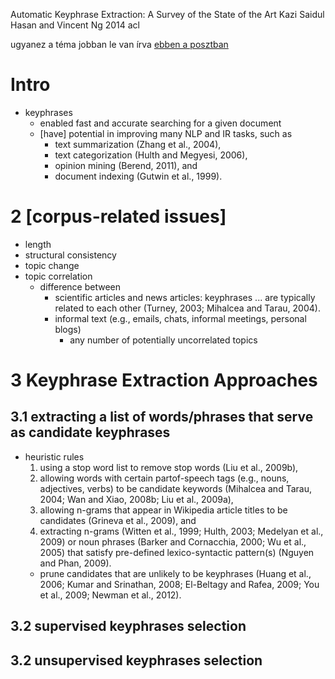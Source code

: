 Automatic Keyphrase Extraction: A Survey of the State of the Art
Kazi Saidul Hasan and Vincent Ng
2014 acl

ugyanez a téma jobban le van írva [ebben a posztban](
http://bdewilde.github.io/blog/2014/09/23/intro-to-automatic-keyphrase-extraction/)

# Intro

* keyphrases 
  * enabled fast and accurate searching for a given document 
  * [have] potential in improving many NLP and IR tasks, such as 
    * text summarization (Zhang et al., 2004), 
    * text categorization (Hulth and Megyesi, 2006), 
    * opinion mining (Berend, 2011), and 
    * document indexing (Gutwin et al., 1999).

# 2 [corpus-related issues]

* length
* structural consistency
* topic change
* topic correlation
  * difference between
    * scientific articles and news articles: keyphrases ... are typically
      related to each other (Turney, 2003; Mihalcea and Tarau, 2004).
    * informal text (e.g., emails, chats, informal meetings, personal blogs)
      * any number of potentially uncorrelated topics

# 3 Keyphrase Extraction Approaches

## 3.1 extracting a list of words/phrases that serve as candidate keyphrases

* heuristic rules
  1.  using a stop word list to remove stop words (Liu et al., 2009b), 
  2.  allowing words with certain partof-speech tags (e.g., nouns, adjectives,
      verbs) to be candidate keywords (Mihalcea and Tarau, 2004; Wan and Xiao,
      2008b; Liu et al., 2009a), 
  3. allowing n-grams that appear in Wikipedia article titles to be candidates
     (Grineva et al., 2009), and 
  4. extracting n-grams (Witten et al., 1999; Hulth, 2003; Medelyan et al.,
     2009) or noun phrases (Barker and Cornacchia, 2000; Wu et al., 2005) that
     satisfy pre-defined lexico-syntactic pattern(s) (Nguyen and Phan, 2009).
  * prune candidates that are unlikely to be keyphrases (Huang et al., 2006;
    Kumar and Srinathan, 2008; El-Beltagy and Rafea, 2009; You et al., 2009;
    Newman et al., 2012).

## 3.2 supervised keyphrases selection
## 3.2 unsupervised keyphrases selection
